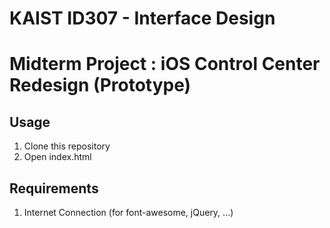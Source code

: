 # KAIST ID307 - Interface Design
# Midterm Project : iOS Control Center Redesign (Prototype)

## Usage
1. Clone this repository
2. Open index.html 

## Requirements
1. Internet Connection (for font-awesome, jQuery, ...)
